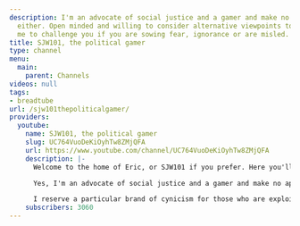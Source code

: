 ```yaml
---
description: I'm an advocate of social justice and a gamer and make no apologies for
  either. Open minded and willing to consider alternative viewpoints to my own, expect
  me to challenge you if you are sowing fear, ignorance or are misled.
title: SJW101, the political gamer
type: channel
menu:
  main:
    parent: Channels
videos: null
tags:
- breadtube
url: /sjw101thepoliticalgamer/
providers:
  youtube:
    name: SJW101, the political gamer
    slug: UC764VuoDeKiOyhTw8ZMjQFA
    url: https://www.youtube.com/channel/UC764VuoDeKiOyhTw8ZMjQFA
    description: |-
      Welcome to the home of Eric, or SJW101 if you prefer. Here you'll find my take on issues that interest me and affect all of us.

      Yes, I'm an advocate of social justice and a gamer and make no apologies for either. Open minded and willing to consider alternative viewpoints to my own, expect me to challenge you if you are sowing fear, ignorance or are misled. There is a lot of this on youtube.

      I reserve a particular brand of cynicism for those who are exploiting others, so if you are reading this as a result of my criticism of a youtube idol of yours I have this to say to you:  DO NOT suspend critical thinking in any situation.
    subscribers: 3060
---
```

